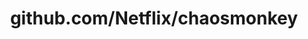 ---
layout: post
title: github.com/Netflix/chaosmonkey
categories: link
tags: [انگلیسی, برنامه‌نویسی]
---